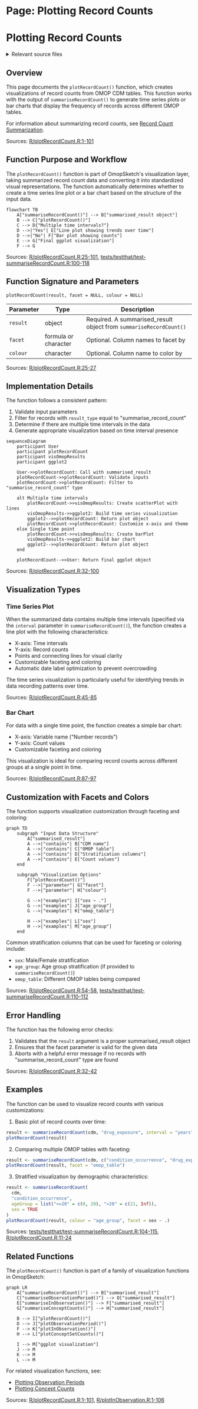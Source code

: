 # Page: Plotting Record Counts

# Plotting Record Counts

<details>
<summary>Relevant source files</summary>

The following files were used as context for generating this wiki page:

- [R/plotInObservation.R](R/plotInObservation.R)
- [R/plotRecordCount.R](R/plotRecordCount.R)
- [tests/testthat/test-summariseRecordCount.R](tests/testthat/test-summariseRecordCount.R)

</details>



## Overview

This page documents the `plotRecordCount()` function, which creates visualizations of record counts from OMOP CDM tables. This function works with the output of `summariseRecordCount()` to generate time series plots or bar charts that display the frequency of records across different OMOP tables.

For information about summarizing record counts, see [Record Count Summarization](#3.6).

Sources: [R/plotRecordCount.R:1-101]()

## Function Purpose and Workflow

The `plotRecordCount()` function is part of OmopSketch's visualization layer, taking summarized record count data and converting it into standardized visual representations. The function automatically determines whether to create a time series line plot or a bar chart based on the structure of the input data.

```mermaid
flowchart TB
    A["summariseRecordCount()"] --> B["summarised_result object"]
    B --> C["plotRecordCount()"]
    C --> D{"Multiple time intervals?"}
    D -->|"Yes"| E["Line plot showing trends over time"]
    D -->|"No"| F["Bar plot showing counts"]
    E --> G["Final ggplot visualization"]
    F --> G
```

Sources: [R/plotRecordCount.R:25-101](), [tests/testthat/test-summariseRecordCount.R:100-118]()

## Function Signature and Parameters

```
plotRecordCount(result, facet = NULL, colour = NULL)
```

| Parameter | Type | Description |
|-----------|------|-------------|
| `result` | object | Required. A summarised_result object from `summariseRecordCount()` |
| `facet` | formula or character | Optional. Column names to facet by |
| `colour` | character | Optional. Column name to color by |

Sources: [R/plotRecordCount.R:25-27]()

## Implementation Details

The function follows a consistent pattern:

1. Validate input parameters
2. Filter for records with `result_type` equal to "summarise_record_count"
3. Determine if there are multiple time intervals in the data
4. Generate appropriate visualization based on time interval presence

```mermaid
sequenceDiagram
    participant User
    participant plotRecordCount
    participant visOmopResults
    participant ggplot2
    
    User->>plotRecordCount: Call with summarised_result
    plotRecordCount->>plotRecordCount: Validate inputs
    plotRecordCount->>plotRecordCount: Filter to "summarise_record_count" type
    
    alt Multiple time intervals
        plotRecordCount->>visOmopResults: Create scatterPlot with lines
        visOmopResults->>ggplot2: Build time series visualization
        ggplot2-->>plotRecordCount: Return plot object
        plotRecordCount->>plotRecordCount: Customize x-axis and theme
    else Single time point
        plotRecordCount->>visOmopResults: Create barPlot
        visOmopResults->>ggplot2: Build bar chart
        ggplot2-->>plotRecordCount: Return plot object
    end
    
    plotRecordCount-->>User: Return final ggplot object
```

Sources: [R/plotRecordCount.R:32-100]()

## Visualization Types

### Time Series Plot

When the summarized data contains multiple time intervals (specified via the `interval` parameter in `summariseRecordCount()`), the function creates a line plot with the following characteristics:

- X-axis: Time intervals
- Y-axis: Record counts
- Points and connecting lines for visual clarity
- Customizable faceting and coloring
- Automatic date label optimization to prevent overcrowding

The time series visualization is particularly useful for identifying trends in data recording patterns over time.

Sources: [R/plotRecordCount.R:45-85]()

### Bar Chart

For data with a single time point, the function creates a simple bar chart:

- X-axis: Variable name ("Number records")
- Y-axis: Count values
- Customizable faceting and coloring

This visualization is ideal for comparing record counts across different groups at a single point in time.

Sources: [R/plotRecordCount.R:87-97]()

## Customization with Facets and Colors

The function supports visualization customization through faceting and coloring:

```mermaid
graph TD
    subgraph "Input Data Structure"
        A["summarised_result"]
        A -->|"contains"| B["CDM name"]
        A -->|"contains"| C["OMOP table"]
        A -->|"contains"| D["Stratification columns"]
        A -->|"contains"| E["Count values"]
    end

    subgraph "Visualization Options"
        F["plotRecordCount()"]
        F -->|"parameter"| G["facet"]
        F -->|"parameter"| H["colour"]
        
        G -->|"examples"| I["sex ~ ."]
        G -->|"examples"| J["age_group"]
        G -->|"examples"| K["omop_table"]
        
        H -->|"examples"| L["sex"]
        H -->|"examples"| M["age_group"]
    end
```

Common stratification columns that can be used for faceting or coloring include:
- `sex`: Male/Female stratification
- `age_group`: Age group stratification (if provided to `summariseRecordCount()`)
- `omop_table`: Different OMOP tables being compared

Sources: [R/plotRecordCount.R:54-58](), [tests/testthat/test-summariseRecordCount.R:110-112]()

## Error Handling

The function has the following error checks:

1. Validates that the `result` argument is a proper summarised_result object
2. Ensures that the facet parameter is valid for the given data
3. Aborts with a helpful error message if no records with "summarise_record_count" type are found

Sources: [R/plotRecordCount.R:32-42]()

## Examples

The function can be used to visualize record counts with various customizations:

1. Basic plot of record counts over time:
```r
result <- summariseRecordCount(cdm, "drug_exposure", interval = "years")
plotRecordCount(result)
```

2. Comparing multiple OMOP tables with faceting:
```r
result <- summariseRecordCount(cdm, c("condition_occurrence", "drug_exposure"), interval = "years")
plotRecordCount(result, facet = "omop_table")
```

3. Stratified visualization by demographic characteristics:
```r
result <- summariseRecordCount(
  cdm, 
  "condition_occurrence",
  ageGroup = list("<=20" = c(0, 20), ">20" = c(21, Inf)),
  sex = TRUE
)
plotRecordCount(result, colour = "age_group", facet = sex ~ .)
```

Sources: [tests/testthat/test-summariseRecordCount.R:104-115](), [R/plotRecordCount.R:11-24]()

## Related Functions

The `plotRecordCount()` function is part of a family of visualization functions in OmopSketch:

```mermaid
graph LR
    A["summariseRecordCount()"] --> B["summarised_result"]
    C["summariseObservationPeriod()"] --> D["summarised_result"]
    E["summariseInObservation()"] --> F["summarised_result"]
    G["summariseConceptCounts()"] --> H["summarised_result"]
    
    B --> I["plotRecordCount()"]
    D --> J["plotObservationPeriod()"]
    F --> K["plotInObservation()"]
    H --> L["plotConceptSetCounts()"]
    
    I --> M["ggplot visualization"]
    J --> M
    K --> M
    L --> M
```

For related visualization functions, see:
- [Plotting Observation Periods](#4.2)
- [Plotting Concept Counts](#4.3)

Sources: [R/plotRecordCount.R:1-101](), [R/plotInObservation.R:1-106]()
